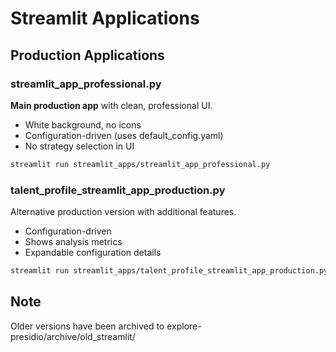 # Streamlit Applications

## Production Applications

### streamlit_app_professional.py
**Main production app** with clean, professional UI.
- White background, no icons
- Configuration-driven (uses default_config.yaml)
- No strategy selection in UI

```bash
streamlit run streamlit_apps/streamlit_app_professional.py
```

### talent_profile_streamlit_app_production.py
Alternative production version with additional features.
- Configuration-driven
- Shows analysis metrics
- Expandable configuration details

```bash
streamlit run streamlit_apps/talent_profile_streamlit_app_production.py
```

## Note
Older versions have been archived to explore-presidio/archive/old_streamlit/
